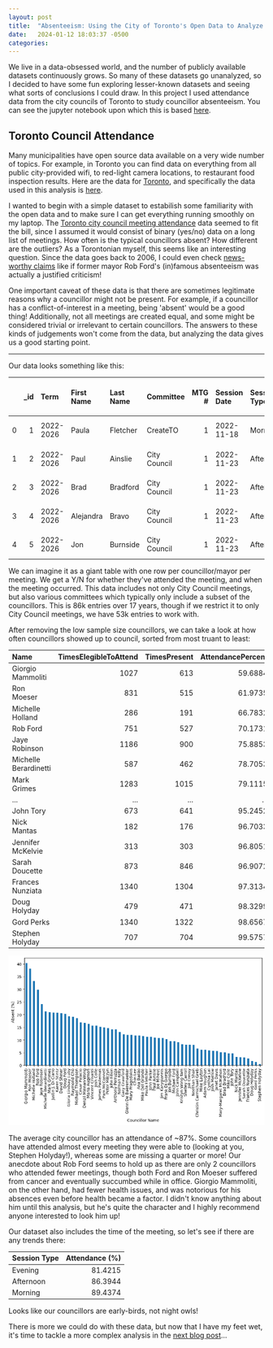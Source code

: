 ```yaml
---
layout: post
title:  "Absenteeism: Using the City of Toronto's Open Data to Analyze Councillor Voting Behaviour"
date:   2024-01-12 18:03:37 -0500
categories: 
---
```


We live in a data-obsessed world, and the number of publicly available datasets continuously grows. So many of these datasets go unanalyzed, so I decided to have some fun exploring lesser-known datasets and seeing what sorts of conclusions I could draw. In this project I used attendance data from the city councils of Toronto to study councillor absenteeism. You can see the jupyter notebook upon which this is based [here](https://github.com/mccarthy17mark/councillors/blob/master/councillor_attendance.ipynb).

## Toronto Council Attendance

Many municipalities have open source data available on a very wide number of topics. For example, in Toronto you can find data on everything from all public city-provided wifi, to red-light camera locations, to restaurant food inspection results. Here are the data for [Toronto](https://open.toronto.ca/), and specifically the data used in this analysis is [here](https://open.toronto.ca/dataset/members-of-toronto-city-council-meeting-attendance/).

I wanted to begin with a simple dataset to estabilish some familiarity with the open data and to make sure I can get everything running smoothly on my laptop. The [Toronto city council meeting attendance](https://open.toronto.ca/dataset/members-of-toronto-city-council-meeting-attendance/) data seemed to fit the bill, since I assumed it would consist of binary (yes/no) data on a long list of meetings. How often is the typical councillors absent? How different are the outliers? As a Torontonian myself, this seems like an interesting question. Since the data goes back to 2006, I could even check [news-worthy claims](https://www.cp24.com/news/ford-has-better-voting-record-than-21-councillors-1.1028328) like if former mayor Rob Ford's (in)famous absenteeism was actually a justified criticism!

One important caveat of these data is that there are sometimes legitimate reasons why a councillor might not be present. For example, if a councillor has a conflict-of-interest in a meeting, being 'absent' would be a good thing! Additionally, not all meetings are created equal, and some might be considered trivial or irrelevant to certain councillors. The answers to these kinds of judgements won't come from the data, but analyzing the data gives us a good starting point.

---

Our data looks something like this:

|    |   _id | Term      | First Name   | Last Name   | Committee    |   MTG # | Session Date   | Session Type   | Session Start-End Time   | Present   |
|---:|------:|:----------|:-------------|:------------|:-------------|--------:|:---------------|:---------------|:-------------------------|:----------|
|  0 |     1 | 2022-2026 | Paula        | Fletcher    | CreateTO     |       1 | 2022-11-18     | Morning        | 09:31AM - 09:50AM        | N         |
|  1 |     2 | 2022-2026 | Paul         | Ainslie     | City Council |       1 | 2022-11-23     | Afternoon      | 14:03PM - 15:25PM        | Y         |
|  2 |     3 | 2022-2026 | Brad         | Bradford    | City Council |       1 | 2022-11-23     | Afternoon      | 14:03PM - 15:25PM        | Y         |
|  3 |     4 | 2022-2026 | Alejandra    | Bravo       | City Council |       1 | 2022-11-23     | Afternoon      | 14:03PM - 15:25PM        | Y         |
|  4 |     5 | 2022-2026 | Jon          | Burnside    | City Council |       1 | 2022-11-23     | Afternoon      | 14:03PM - 15:25PM        | Y         |

We can imagine it as a giant table with one row per councillor/mayor per meeting. We get a Y/N for whether they've attended the meeting, and when the meeting occurred. This data includes not only City Council meetings, but also various committees which typically only include a subset of the councillors. This is 86k entries over 17 years, though if we restrict it to only City Council meetings, we have 53k entries to work with.

After removing the low sample size councillors, we can take a look at how often councillors showed up to council, sorted from most truant to least:

| Name                     |   TimesElegibleToAttend |   TimesPresent |   AttendancePercent |
|:-------------------------|------------------------:|---------------:|--------------------:|
| Giorgio Mammoliti        |                    1027 |            613 |             59.6884 |
| Ron Moeser               |                     831 |            515 |             61.9735 |
| Michelle Holland         |                     286 |            191 |             66.7832 |
| Rob Ford                 |                     751 |            527 |             70.1731 |
| Jaye Robinson            |                    1186 |            900 |             75.8853 |
| Michelle Berardinetti    |                     587 |            462 |             78.7053 |
| Mark Grimes              |                    1283 |           1015 |             79.1115 |
| ...                      |                     ... |            ... |             ...     |
| John Tory                |                     673 |            641 |             95.2452 |
| Nick Mantas              |                     182 |            176 |             96.7033 |
| Jennifer McKelvie        |                     313 |            303 |             96.8051 |
| Sarah Doucette           |                     873 |            846 |             96.9072 |
| Frances Nunziata         |                    1340 |           1304 |             97.3134 |
| Doug Holyday             |                     479 |            471 |             98.3299 |
| Gord Perks               |                    1340 |           1322 |             98.6567 |
| Stephen Holyday          |                     707 |            704 |             99.5757 |

![Attendance bar chart](/assets/posts/councillorAbsenteeism/attendance_bar_chart.png)

The average city councillor has an attendance of ~87%. Some councillors have attended almost every meeting they were able to (looking at you, Stephen Holyday!), whereas some are missing a quarter or more! Our anecdote about Rob Ford seems to hold up as there are only 2 councillors who attended fewer meetings, though both Ford and Ron Moeser suffered from cancer and eventually succumbed while in office. Giorgio Mammoliti, on the other hand, had fewer health issues, and was notorious for his absences even before health became a factor. I didn't know anything about him until this analysis, but he's quite the character and I highly recommend anyone interested to look him up!<br>

Our dataset also includes the time of the meeting, so let's see if there are any trends there:

| Session Type   |      Attendance (%) |
|:---------------|--------------------:|
| Evening        |             81.4215 |
| Afternoon      |             86.3944 |
| Morning        |             89.4374 |

Looks like our councillors are early-birds, not night owls!

There is more we could do with these data, but now that I have my feet wet, it's time to tackle a more complex analysis in the [next blog post]()... 

[//]: # (This may be the most platform independent comment)



